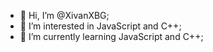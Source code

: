 - 👋 Hi, I’m @XivanXBG;
- 👀 I’m interested in JavaScript and C++;
- 🌱 I’m currently learning JavaScript and C++;

